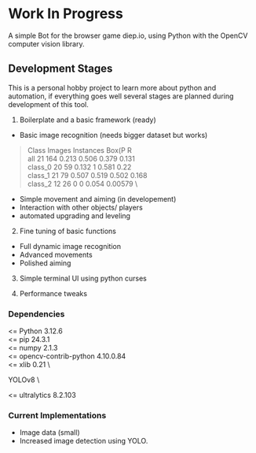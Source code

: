 # Work In Progress

A simple Bot for the browser game diep.io, using Python with the OpenCV computer vision library.


## Development Stages

This is a personal hobby project to learn more about python and
automation, if everything goes well several stages are planned during
development of this tool.

1. Boilerplate and a basic framework (ready)
- Basic image recognition (needs bigger dataset but works)

> Class     Images  Instances    Box(P        R \
> all         21        164      0.213      0.506      0.379      0.131 \
> class_0     20         59      0.132          1      0.581       0.22 \
> class_1      21         79      0.507      0.519      0.502      0.168 \
> class_2      12         26          0          0      0.054    0.00579 \

- Simple movement and aiming (in developement)
- Interaction with other objects/ players
- automated upgrading and leveling

2. Fine tuning of basic functions
- Full dynamic image recognition
- Advanced movements
- Polished aiming

3. Simple terminal UI using python curses

4. Performance tweaks


### Dependencies

<= Python 3.12.6 \
<= pip                   24.3.1 \
<= numpy                 2.1.3 \
<= opencv-contrib-python 4.10.0.84 \
<= xlib                  0.21 \

YOLOv8 \

<= ultralytics           8.2.103

### Current Implementations

- Image data (small)
- Increased image detection using YOLO.

